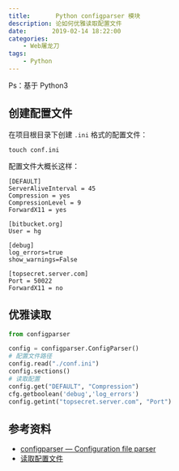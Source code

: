 ```yaml
---
title:       Python configparser 模块
description: 论如何优雅读取配置文件
date:       2019-02-14 18:22:00
categories:
    - Web屠龙刀
tags:
    - Python
---
```


Ps：基于 Python3

## 创建配置文件

在项目根目录下创建 `.ini` 格式的配置文件：

```
touch conf.ini
```

配置文件大概长这样：

```
[DEFAULT]
ServerAliveInterval = 45
Compression = yes
CompressionLevel = 9
ForwardX11 = yes

[bitbucket.org]
User = hg

[debug]
log_errors=true
show_warnings=False

[topsecret.server.com]
Port = 50022
ForwardX11 = no
```

## 优雅读取

```python
from configparser

config = configparser.ConfigParser()
# 配置文件路径
config.read("./conf.ini")
config.sections()
# 读取配置
config.get("DEFAULT", "Compression")
cfg.getboolean('debug','log_errors')
config.getint("topsecret.server.com", "Port")
```

## 参考资料

- [configparser — Configuration file parser](https://docs.python.org/3/library/configparser.html)
- [读取配置文件](https://python3-cookbook.readthedocs.io/zh_CN/latest/c13/p10_read_configuration_files.html)